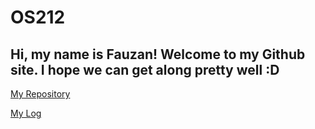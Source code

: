 # OS212
Hi, my name is Fauzan! Welcome to my Github site. I hope we can get along pretty well :D
--
[My Repository](https://github.com/fauzanrizqan123/os212) 

[My Log](https://github.com/fauzanrizqan123/os212/blob/master/TXT/mylog.txt)


